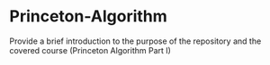 # Princeton-Algorithm
 Provide a brief introduction to the purpose of the repository and the covered course (Princeton Algorithm Part I)
